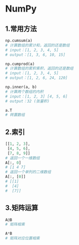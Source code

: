 # NumPy

## 1.常用方法
```python
np.cumsum(a)
# 计算数组的累计和，返回的还是数组
# input：[1, 2, 3, 4, 5]
# output：[1, 3, 6, 10, 15]
```

```python
np.cumprod(a)
# 计算数组的累积乘积，返回的还是数组
# input：[1, 2, 3, 4, 5]
# output：[1, 2, 6, 24, 120]
```

```python
np.inner(a, b)
# 计算两个数组的内积
# input：[1, 2, 3] [4, 5, 6]
# output：32 (张量积)
```

```python
a.T
# 转置数组
```

## 2.索引
```python
[[1, 2, 3],
 [4, 5, 6],
 [7, 8, 9]]
# 返回一个一维数组
A[:, 0]
# [1 4 7]
# 返回一个单列的二维数组
A[:, [0]]
# [[1]
#  [4]
#  [7]]
```

## 3.矩阵运算
```python
A@B
# 矩阵相乘
```

```python
A*B
# 矩阵对应位置相乘
```